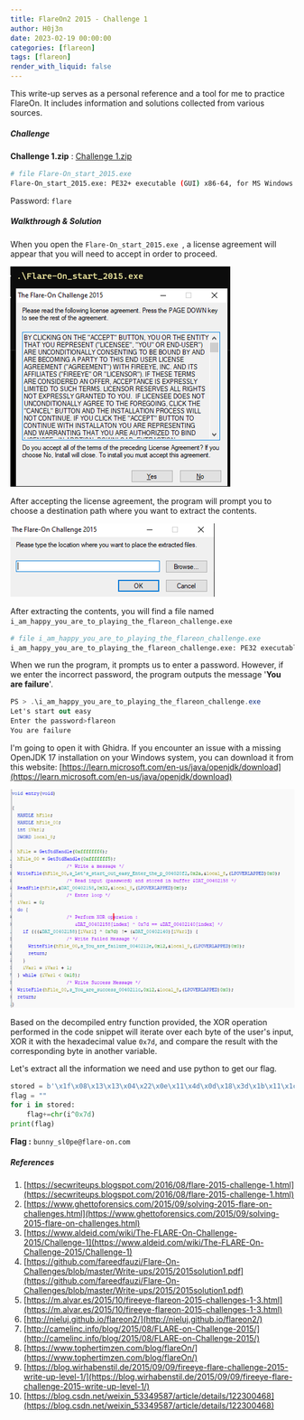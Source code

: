 ```yaml
---
title: FlareOn2 2015 - Challenge 1
author: H0j3n
date: 2023-02-19 00:00:00
categories: [flareon]
tags: [flareon]
render_with_liquid: false
---
```


This write-up serves as a personal reference and a tool for me to practice FlareOn. It includes information and solutions collected from various sources.

##### Challenge

**Challenge 1.zip** : [Challenge 1.zip](https://github.com/fareedfauzi/Flare-On-Challenges/raw/master/Challenges/2015/Challenge%201.zip)

```bash
# file Flare-On_start_2015.exe 
Flare-On_start_2015.exe: PE32+ executable (GUI) x86-64, for MS Windows
```

Password: `flare`

##### Walkthrough & Solution

When you open the `Flare-On_start_2015.exe `, a license agreement will appear that you will need to accept in order to proceed.

![](https://raw.githubusercontent.com/H0j3n/H0j3n.github.io/master/assets/img/uploads/6_flareon02_1/flareon02_1_1.png)

After accepting the license agreement, the program will prompt you to choose a destination path where you want to extract the contents.

![](https://raw.githubusercontent.com/H0j3n/H0j3n.github.io/master/assets/img/uploads/6_flareon02_1/flareon02_1_2.png)

After extracting the contents, you will find a file named `i_am_happy_you_are_to_playing_the_flareon_challenge.exe`

```bash
# file i_am_happy_you_are_to_playing_the_flareon_challenge.exe 
i_am_happy_you_are_to_playing_the_flareon_challenge.exe: PE32 executable (console) Intel 80386, for MS Windows
```

When we run the program, it prompts us to enter a password. However, if we enter the incorrect password, the program outputs the message '**You are failure**'.

```cs
PS > .\i_am_happy_you_are_to_playing_the_flareon_challenge.exe
Let's start out easy
Enter the password>flareon
You are failure
```

I'm going to open it with Ghidra. If you encounter an issue with a missing OpenJDK 17 installation on your Windows system, you can download it from this website: [https://learn.microsoft.com/en-us/java/openjdk/download](https://learn.microsoft.com/en-us/java/openjdk/download)

![](https://raw.githubusercontent.com/H0j3n/H0j3n.github.io/master/assets/img/uploads/6_flareon02_1/flareon02_1_3.png)

Based on the decompiled entry function provided, the XOR operation performed in the code snippet will iterate over each byte of the user's input, XOR it with the hexadecimal value `0x7d`, and compare the result with the corresponding byte in another variable.

Let's extract all the information we need and use python to get our flag.

```python
stored = b'\x1f\x08\x13\x13\x04\x22\x0e\x11\x4d\x0d\x18\x3d\x1b\x11\x1c\x0f\x18\x50\x12\x13\x53\x1e\x12\x10'
flag = ""
for i in stored:
	flag+=chr(i^0x7d)
print(flag)
```

**Flag :** `bunny_sl0pe@flare-on.com`

##### References

1. [https://secwriteups.blogspot.com/2016/08/flare-2015-challenge-1.html](https://secwriteups.blogspot.com/2016/08/flare-2015-challenge-1.html)
2. [https://www.ghettoforensics.com/2015/09/solving-2015-flare-on-challenges.html](https://www.ghettoforensics.com/2015/09/solving-2015-flare-on-challenges.html)
3. [https://www.aldeid.com/wiki/The-FLARE-On-Challenge-2015/Challenge-1](https://www.aldeid.com/wiki/The-FLARE-On-Challenge-2015/Challenge-1)
4. [https://github.com/fareedfauzi/Flare-On-Challenges/blob/master/Write-ups/2015/2015solution1.pdf](https://github.com/fareedfauzi/Flare-On-Challenges/blob/master/Write-ups/2015/2015solution1.pdf)
5. [https://m.alvar.es/2015/10/fireeye-flareon-2015-challenges-1-3.html](https://m.alvar.es/2015/10/fireeye-flareon-2015-challenges-1-3.html)
6. [http://nieluj.github.io/flareon2/](http://nieluj.github.io/flareon2/)
7. [http://camelinc.info/blog/2015/08/FLARE-on-Challenge-2015/](http://camelinc.info/blog/2015/08/FLARE-on-Challenge-2015/)
8. [https://www.tophertimzen.com/blog/flareOn/](https://www.tophertimzen.com/blog/flareOn/)
9. [https://blog.wirhabenstil.de/2015/09/09/fireeye-flare-challenge-2015-write-up-level-1/](https://blog.wirhabenstil.de/2015/09/09/fireeye-flare-challenge-2015-write-up-level-1/)
10. [https://blog.csdn.net/weixin_53349587/article/details/122300468](https://blog.csdn.net/weixin_53349587/article/details/122300468)